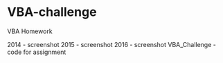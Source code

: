 # VBA-challenge
VBA Homework

2014 - screenshot
2015 - screenshot
2016 - screenshot
VBA_Challenge - code for assignment